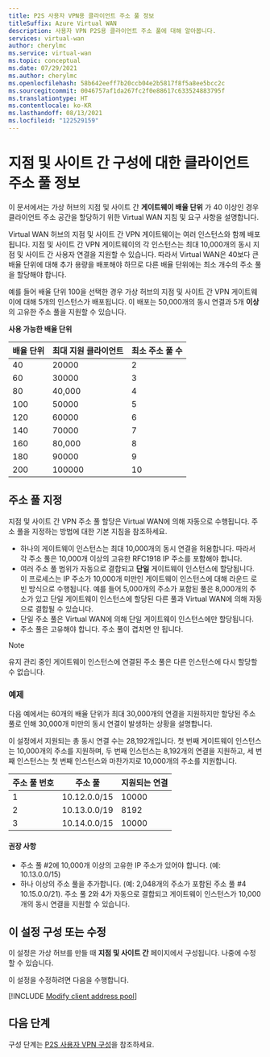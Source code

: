 ```yaml
---
title: P2S 사용자 VPN용 클라이언트 주소 풀 정보
titleSuffix: Azure Virtual WAN
description: 사용자 VPN P2S용 클라이언트 주소 풀에 대해 알아봅니다.
services: virtual-wan
author: cherylmc
ms.service: virtual-wan
ms.topic: conceptual
ms.date: 07/29/2021
ms.author: cherylmc
ms.openlocfilehash: 58b642eeff7b20ccb04e2b5817f8f5a8ee5bcc2c
ms.sourcegitcommit: 0046757af1da267fc2f0e88617c633524883795f
ms.translationtype: HT
ms.contentlocale: ko-KR
ms.lasthandoff: 08/13/2021
ms.locfileid: "122529159"
---
```

# <a name="about-client-address-pools-for-point-to-site-configurations"></a>지점 및 사이트 간 구성에 대한 클라이언트 주소 풀 정보

이 문서에서는 가상 허브의 지점 및 사이트 간 **게이트웨이 배율 단위** 가 40 이상인 경우 클라이언트 주소 공간을 할당하기 위한 Virtual WAN 지침 및 요구 사항을 설명합니다.

Virtual WAN 허브의 지점 및 사이트 간 VPN 게이트웨이는 여러 인스턴스와 함께 배포됩니다. 지점 및 사이트 간 VPN 게이트웨이의 각 인스턴스는 최대 10,000개의 동시 지점 및 사이트 간 사용자 연결을 지원할 수 있습니다. 따라서 Virtual WAN은 40보다 큰 배율 단위에 대해 추가 용량을 배포해야 하므로 다른 배율 단위에는 최소 개수의 주소 풀을 할당해야 합니다.

예를 들어 배율 단위 100을 선택한 경우 가상 허브의 지점 및 사이트 간 VPN 게이트웨이에 대해 5개의 인스턴스가 배포됩니다. 이 배포는 50,000개의 동시 연결과 5개 **이상** 의 고유한 주소 풀을 지원할 수 있습니다.

**사용 가능한 배율 단위**

| 배율 단위 | 최대 지원 클라이언트 | 최소 주소 풀 수 |
|--- |--- |--- |
| 40 | 20000 | 2 |
| 60 | 30000 | 3 |
| 80 | 40,000 | 4 |
| 100 | 50000 | 5 |
| 120 | 60000 | 6 |
| 140 | 70000 | 7 |
| 160 | 80,000 | 8 |
| 180 | 90000 | 9 |
| 200 | 100000 | 10 |

## <a name="specifying-address-pools"></a><a name="specify-address-pools"></a>주소 풀 지정

지점 및 사이트 간 VPN 주소 풀 할당은 Virtual WAN에 의해 자동으로 수행됩니다. 주소 풀을 지정하는 방법에 대한 기본 지침을 참조하세요.

* 하나의 게이트웨이 인스턴스는 최대 10,000개의 동시 연결을 허용합니다. 따라서 각 주소 풀은 10,000개 이상의 고유한 RFC1918 IP 주소를 포함해야 합니다.
* 여러 주소 풀 범위가 자동으로 결합되고 **단일** 게이트웨이 인스턴스에 할당됩니다. 이 프로세스는 IP 주소가 10,000개 미만인 게이트웨이 인스턴스에 대해 라운드 로빈 방식으로 수행됩니다. 예를 들어 5,000개의 주소가 포함된 풀은 8,000개의 주소가 있고 단일 게이트웨이 인스턴스에 할당된 다른 풀과 Virtual WAN에 의해 자동으로 결합될 수 있습니다.
* 단일 주소 풀은 Virtual WAN에 의해 단일 게이트웨이 인스턴스에만 할당됩니다.
* 주소 풀은 고유해야 합니다. 주소 풀이 겹치면 안 됩니다.

> [!NOTE] 
> 유지 관리 중인 게이트웨이 인스턴스에 연결된 주소 풀은 다른 인스턴스에 다시 할당할 수 없습니다.

### <a name="example"></a>예제 

다음 예에서는 60개의 배율 단위가 최대 30,000개의 연결을 지원하지만 할당된 주소 풀로 인해 30,000개 미만의 동시 연결이 발생하는 상황을 설명합니다.

이 설정에서 지원되는 총 동시 연결 수는 28,192개입니다. 첫 번째 게이트웨이 인스턴스는 10,000개의 주소를 지원하며, 두 번째 인스턴스는 8,192개의 연결을 지원하고, 세 번째 인스턴스는 첫 번째 인스턴스와 마찬가지로 10,000개의 주소를 지원합니다.

| 주소 풀 번호 | 주소 풀 | 지원되는 연결 |
|--- |--- |--- |
| 1 | 10.12.0.0/15 | 10000 |
| 2 | 10.13.0.0/19 | 8192 |
| 3 | 10.14.0.0/15 | 10000|

#### <a name="recommendations"></a>권장 사항

* 주소 풀 #2에 10,000개 이상의 고유한 IP 주소가 있어야 합니다. (예: 10.13.0.0/15)
* 하나 이상의 주소 풀을 추가합니다. (예: 2,048개의 주소가 포함된 주소 풀 #4 10.15.0.0/21). 주소 풀 2와 4가 자동으로 결합되고 게이트웨이 인스턴스가 10,000개의 동시 연결을 지원할 수 있습니다.

## <a name="configure-or-modify-this-setting"></a>이 설정 구성 또는 수정

이 설정은 가상 허브를 만들 때 **지점 및 사이트 간** 페이지에서 구성됩니다. 나중에 수정할 수 있습니다.

이 설정을 수정하려면 다음을 수행합니다.

[!INCLUDE [Modify client address pool](../../includes/virtual-wan-client-address-pool-include.md)]

## <a name="next-steps"></a>다음 단계

구성 단계는 [P2S 사용자 VPN 구성](virtual-wan-point-to-site-portal.md)을 참조하세요.

